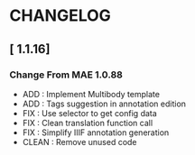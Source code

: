 # CHANGELOG 

## [ 1.1.16]

### Change From MAE 1.0.88
- ADD : Implement Multibody template 
- ADD : Tags suggestion in annotation edition
- FIX : Use selector to get config data
- FIX : Clean translation function call
- FIX : Simplify IIIF annotation generation
- CLEAN : Remove unused code
